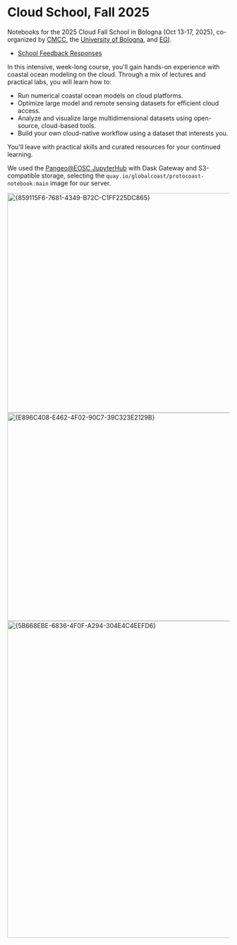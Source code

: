 # Cloud School, Fall 2025

Notebooks for the 2025 Cloud Fall School in Bologna (Oct 13-17, 2025), co-organized by [CMCC](https://www.cmcc.it/), the [University of Bologna](https://www.unibo.it/en), and [EGI](https://www.egi.eu/).
* [School Feedback Responses](./pangeo_class_survey_results.pdf)

In this intensive, week-long course, you'll gain hands-on experience with coastal ocean modeling on the cloud. Through a mix of lectures and practical labs, you will learn how to:

* Run numerical coastal ocean models on cloud platforms.
* Optimize large model and remote sensing datasets for efficient cloud access.
* Analyze and visualize large multidimensional datasets using open-source, cloud-based tools.
* Build your own cloud-native workflow using a dataset that interests you.

You'll leave with practical skills and curated resources for your continued learning.

We used the [Pangeo@EOSC JupyterHub](https://pangeo-eosc.vm.fedcloud.eu/) with Dask Gateway and S3-compatible storage, selecting the `quay.io/globalcoast/protocoast-notebook:main` image for our server. 

<img width="700" height="497" alt="{859115F6-7681-4349-B72C-C1FF225DC865}" src="https://github.com/user-attachments/assets/2c111a20-699f-46b8-a67c-137d0361b8a2" />
<img width="738" height="471" alt="{E896C408-E462-4F02-90C7-39C323E2129B}" src="https://github.com/user-attachments/assets/a1ef3b4e-8549-4c36-9311-ff415f115dc1" />

<img width="1320" height="717" alt="{5B668EBE-6836-4F0F-A294-304E4C4EEFD6}" src="https://github.com/user-attachments/assets/9c45cd81-b082-4f0e-ac98-1000f1f5b54d" />
